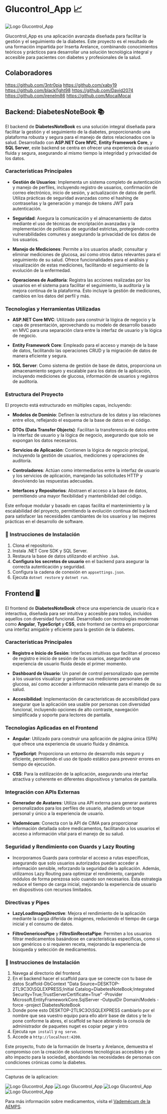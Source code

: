 # Glucontrol_App 📈

![Logo Glucontrol_App](./images/logo.png)

Glucontrol_App es una aplicación avanzada diseñada para facilitar la gestión y el seguimiento de la diabetes. Este proyecto es el resultado de una formación impartida por Inserta Arelance, combinando conocimientos teóricos y prácticos para desarrollar una solución tecnológica integral y accesible para pacientes con diabetes y profesionales de la salud.
## Colaboradores

https://github.com/3ntr0pia
https://github.com/xaby19
https://github.com/blackl1ght98
https://github.com/David2074
https://github.com/irenelm86
https://github.com/MocaiMocai

## Backend: DiabetesNoteBook 📚

El backend de **DiabetesNoteBook** es una solución integral diseñada para facilitar la gestión y el seguimiento de la diabetes, proporcionando una plataforma robusta y segura para el manejo de datos relacionados con la salud. Desarrollado con **ASP.NET Core MVC**, **Entity Framework Core**, y **SQL Server**, este backend se centra en ofrecer una experiencia de usuario fluida y segura, asegurando al mismo tiempo la integridad y privacidad de los datos.

### Características Principales

- **Gestión de Usuarios**: Implementa un sistema completo de autenticación y manejo de perfiles, incluyendo registro de usuarios, confirmación de correo electrónico, inicio de sesión, y actualización de datos de perfil. Utiliza prácticas de seguridad avanzadas como el hashing de contraseñas y la generación y manejo de tokens JWT para autenticación.

- **Seguridad**: Asegura la comunicación y el almacenamiento de datos mediante el uso de técnicas de encriptación avanzadas y la implementación de políticas de seguridad estrictas, protegiendo contra vulnerabilidades comunes y asegurando la privacidad de los datos de los usuarios.

- **Manejo de Mediciones**: Permite a los usuarios añadir, consultar y eliminar mediciones de glucosa, así como otros datos relevantes para el seguimiento de su salud. Ofrece funcionalidades para el análisis y visualización de estas mediciones, facilitando el seguimiento de la evolución de la enfermedad.

- **Operaciones de Auditoría**: Registra las acciones realizadas por los usuarios en el sistema para facilitar el seguimiento, la auditoría y la mejora continua de la plataforma. Esto incluye la gestión de mediciones, cambios en los datos del perfil y más.

### Tecnologías y Herramientas Utilizadas

- **ASP.NET Core MVC**: Utilizado para construir la lógica de negocio y la capa de presentación, aprovechando su modelo de desarrollo basado en MVC para una separación clara entre la interfaz de usuario y la lógica de negocio.

- **Entity Framework Core**: Empleado para el acceso y manejo de la base de datos, facilitando las operaciones CRUD y la migración de datos de manera eficiente y segura.

- **SQL Server**: Como sistema de gestión de base de datos, proporciona un almacenamiento seguro y escalable para los datos de la aplicación, incluyendo mediciones de glucosa, información de usuarios y registros de auditoría.

### Estructura del Proyecto

El proyecto está estructurado en múltiples capas, incluyendo:

- **Modelos de Dominio**: Definen la estructura de los datos y las relaciones entre ellos, reflejando el esquema de la base de datos en el código.

- **DTOs (Data Transfer Objects)**: Facilitan la transferencia de datos entre la interfaz de usuario y la lógica de negocio, asegurando que solo se expongan los datos necesarios.

- **Servicios de Aplicación**: Contienen la lógica de negocio principal, incluyendo la gestión de usuarios, mediciones y operaciones de auditoría.

- **Controladores**: Actúan como intermediarios entre la interfaz de usuario y los servicios de aplicación, manejando las solicitudes HTTP y devolviendo las respuestas adecuadas.

- **Interfaces y Repositorios**: Abstraen el acceso a la base de datos, permitiendo una mayor flexibilidad y mantenibilidad del código.

Este enfoque modular y basado en capas facilita el mantenimiento y la escalabilidad del proyecto, permitiendo la evolución continua del backend para satisfacer las necesidades cambiantes de los usuarios y las mejores prácticas en el desarrollo de software.

### 🚀 Instrucciones de Instalación

1. Clona el repositorio.
2. Instala .NET Core SDK y SQL Server.
3. Restaura la base de datos utilizando el archivo `.bak`.
4. **Configura los secretos de usuario** en el backend para asegurar la correcta autenticación y seguridad.
5. Configura la cadena de conexión en `appsettings.json`.
6. Ejecuta `dotnet restore` y `dotnet run`.

## Frontend 🖥️

El frontend de **DiabetesNoteBook** ofrece una experiencia de usuario rica e interactiva, diseñada para ser intuitiva y accesible para todos, incluidos aquellos con diversidad funcional. Desarrollado con tecnologías modernas como **Angular**, **TypeScript** y **CSS**, este frontend se centra en proporcionar una interfaz amigable y eficiente para la gestión de la diabetes.

### Características Principales

- **Registro e Inicio de Sesión**: Interfaces intuitivas que facilitan el proceso de registro e inicio de sesión de los usuarios, asegurando una experiencia de usuario fluida desde el primer momento.

- **Dashboard de Usuario**: Un panel de control personalizado que permite a los usuarios visualizar y gestionar sus mediciones personales de glucosa, así como acceder a información relevante para el manejo de su salud.

- **Accesibilidad**: Implementación de características de accesibilidad para asegurar que la aplicación sea usable por personas con diversidad funcional, incluyendo opciones de alto contraste, navegación simplificada y soporte para lectores de pantalla.

### Tecnologías Aplicadas en el Frontend

- **Angular**: Utilizado para construir una aplicación de página única (SPA) que ofrece una experiencia de usuario fluida y dinámica.

- **TypeScript**: Proporciona un entorno de desarrollo más seguro y eficiente, permitiendo el uso de tipado estático para prevenir errores en tiempo de ejecución.

- **CSS**: Para la estilización de la aplicación, asegurando una interfaz atractiva y coherente en diferentes dispositivos y tamaños de pantalla.

### Integración con APIs Externas

- **Generador de Avatares**: Utiliza una API externa para generar avatares personalizados para los perfiles de usuario, añadiendo un toque personal y único a la experiencia de usuario.

- **Vademécum**: Conecta con la API de CIMA para proporcionar información detallada sobre medicamentos, facilitando a los usuarios el acceso a información vital para el manejo de su salud.

### Seguridad y Rendimiento con Guards y Lazy Routing

- Incorporamos Guards para controlar el acceso a rutas específicas, asegurando que solo usuarios autorizados puedan acceder a información sensible, reforzando la seguridad de la aplicación. Además, utilizamos Lazy Routing para optimizar el rendimiento, cargando módulos de forma perezosa solo cuando son necesarios. Esta estrategia reduce el tiempo de carga inicial, mejorando la experiencia de usuario en dispositivos con recursos limitados.

### Directivas y Pipes

- **LazyLoadImageDirective**: Mejora el rendimiento de la aplicación mediante la carga diferida de imágenes, reduciendo el tiempo de carga inicial y el consumo de datos.

- **FiltroGenericosPipe** y **FiltroSinRecetaPipe**: Permiten a los usuarios filtrar medicamentos basándose en características específicas, como si son genéricos o si requieren receta, mejorando la experiencia de búsqueda y selección de medicamentos.

### 🚀 Instrucciones de Instalación

1. Navega al directorio del frontend.
2. En el backend hacer el scaffold para que se conecte con tu base de datos Scaffold-DbContext "Data Source=DESKTOP-2TL9C3O\SQLEXPRESS;Initial Catalog=DiabetesNoteBook;Integrated Security=True;TrustServerCertificate=True" -Provider Microsoft.EntityFrameworkCore.SqlServer -OutputDir Domain/Models -force -project DiabetesNoteBook
3. Donde pone esto DESKTOP-2TL9C3O\SQLEXPRESS cambiarlo por el nombre que sea vuestro equipo para ello abrir base de datos y te lo pone conforme la abres, el scaffold se hace abriendo la consola de administrador de paquetes nuget es copiar pegar y intro
4. Ejecuta `npm install` y `ng serve`.
5. Accede a `http://localhost:4200`.

Este proyecto, fruto de la formación de Inserta y Arelance, demuestra el compromiso con la creación de soluciones tecnológicas accesibles y de alto impacto para la sociedad, abordando las necesidades de personas con condiciones crónicas como la diabetes.

---

Capturas de la aplicacion:

![Logo Glucontrol_App](./images/1.png)
![Logo Glucontrol_App](./images/2.png)
![Logo Glucontrol_App](./images/3.png)
![Logo Glucontrol_App](./images/4.png)

Para más información sobre medicamentos, visita el [Vademécum de la AEMPS](https://cima.aemps.es/cima/publico/nomenclator.html).
